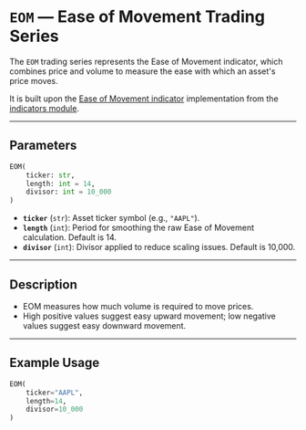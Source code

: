 
# `EOM` — Ease of Movement Trading Series

The `EOM` trading series represents the Ease of Movement indicator, which combines price and volume to measure the ease with which an asset's price moves.

It is built upon the [Ease of Movement indicator](../../../../trading_strategy_tester/indicators/volume/eom.py) implementation from the [indicators module](../indicators.md).

---

## Parameters

```python
EOM(
    ticker: str,
    length: int = 14,
    divisor: int = 10_000
)
```

- **`ticker`** (`str`): Asset ticker symbol (e.g., `"AAPL"`).
- **`length`** (`int`): Period for smoothing the raw Ease of Movement calculation. Default is 14.
- **`divisor`** (`int`): Divisor applied to reduce scaling issues. Default is 10,000.

---

## Description

- EOM measures how much volume is required to move prices.
- High positive values suggest easy upward movement; low negative values suggest easy downward movement.

---

## Example Usage

```python
EOM(
    ticker="AAPL",
    length=14,
    divisor=10_000
)
```
